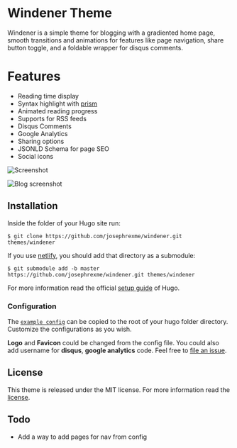 # Windener Theme

Windener is a simple theme for blogging with a gradiented home page, smooth transitions and animations for features like page navigation, share button toggle, and a foldable wrapper for disqus comments.

# Features
- Reading time display
- Syntax highlight with [prism](//prismjs.com)
- Animated reading progress
- Supports for RSS feeds
- Disqus Comments
- Google Analytics
- Sharing options
- JSONLD Schema for page SEO
- Social icons


![Screenshot](https://cdn.rawgit.com/josephrexme/windener/60018193/images/screenshot.png)

![Blog screenshot](https://cdn.rawgit.com/josephrexme/windener/3d1a6529/images/screenshot-single.png)


## Installation

Inside the folder of your Hugo site run:

    $ git clone https://github.com/josephrexme/windener.git themes/windener

If you use [netlify](https://netlify.com), you should add that directory as a submodule:

    $ git submodule add -b master https://github.com/josephrexme/windener.git themes/windener

For more information read the official [setup guide](https://gohugo.io/overview/installing/) of Hugo.

### Configuration

The [`example config`](https://github.com/josephrexme/windener/blog/master/exampleSite.config.toml) can be copied to the root of your hugo folder directory. Customize the configurations as you wish.

**Logo** and **Favicon** could be changed from the config file. You could also add username for **disqus**, **google analytics** code. Feel free to [file an issue](https://github.com/josephrexme/windener/issues).

## License

This theme is released under the MIT license. For more information read the [license](https://github.com/josephrexme/windener/blob/master/LICENSE.md).

## Todo

- Add a way to add pages for nav from config

